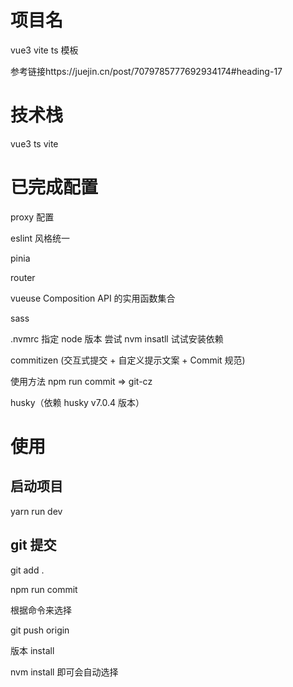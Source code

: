# 项目名

vue3 vite ts 模板

参考链接https://juejin.cn/post/7079785777692934174#heading-17

# 技术栈

vue3
ts
vite

# 已完成配置

proxy 配置

eslint 风格统一

pinia

router

vueuse Composition API 的实用函数集合

sass

.nvmrc 指定 node 版本 尝试 nvm insatll 试试安装依赖

commitizen (交互式提交 + 自定义提示文案 + Commit 规范)

使用方法 npm run commit => git-cz

husky（依赖 husky v7.0.4 版本）

# 使用

## 启动项目

yarn run dev

## git 提交

git add .

npm run commit

根据命令来选择

git push origin

版本 install

nvm install 即可会自动选择
